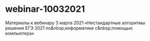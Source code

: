 # webinar-10032021
Материалы к вебинару 3 марта 2021 «Нестандартные алгоритмы решения ЕГЭ 2021 по&amp;nbsp;информатике с&amp;nbsp;помощью компьютера»
